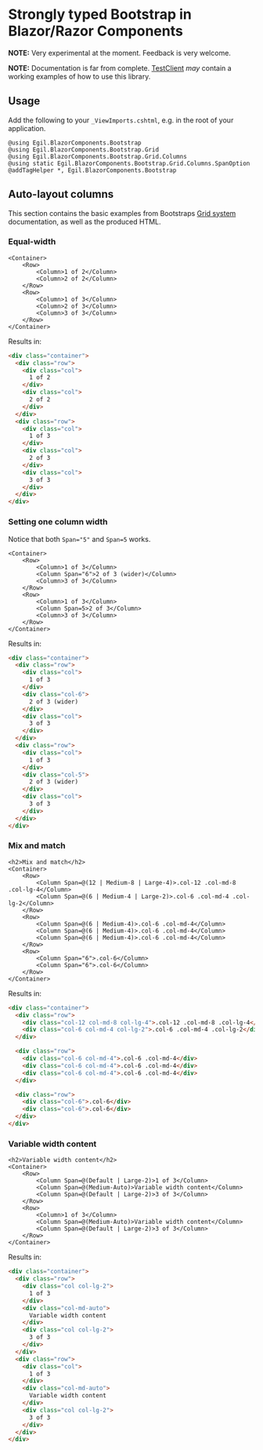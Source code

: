 # Strongly typed Bootstrap in Blazor/Razor Components #
**NOTE:** Very experimental at the moment. Feedback is very welcome.  

**NOTE:** Documentation is far from complete. [TestClient](tests/Egil.BlazorComponents.Bootstrap.TestClient/) *may* contain a working examples of how to use this library.

## Usage
Add the following to your `_ViewImports.cshtml`, e.g. in the root of your application.

```cshtml
@using Egil.BlazorComponents.Bootstrap
@using Egil.BlazorComponents.Bootstrap.Grid
@using Egil.BlazorComponents.Bootstrap.Grid.Columns
@using static Egil.BlazorComponents.Bootstrap.Grid.Columns.SpanOption
@addTagHelper *, Egil.BlazorComponents.Bootstrap
```

## Auto-layout columns
This section contains the basic examples from Bootstraps 
[Grid system](https://getbootstrap.com/docs/4.3/layout/grid) documentation, as well as the produced HTML.

### Equal-width
```cshtml
<Container>
    <Row>
        <Column>1 of 2</Column>
        <Column>2 of 2</Column>
    </Row>
    <Row>
        <Column>1 of 3</Column>
        <Column>2 of 3</Column>
        <Column>3 of 3</Column>
    </Row>
</Container>
```
Results in:
```html
<div class="container">
  <div class="row">
    <div class="col">
      1 of 2
    </div>
    <div class="col">
      2 of 2
    </div>
  </div>
  <div class="row">
    <div class="col">
      1 of 3
    </div>
    <div class="col">
      2 of 3
    </div>
    <div class="col">
      3 of 3
    </div>
  </div>
</div>
```

### Setting one column width
Notice that both `Span="5"` and `Span=5` works.
```cshtml
<Container>
    <Row>
        <Column>1 of 3</Column>
        <Column Span="6">2 of 3 (wider)</Column>
        <Column>3 of 3</Column>
    </Row>
    <Row>
        <Column>1 of 3</Column>
        <Column Span=5>2 of 3</Column>
        <Column>3 of 3</Column>
    </Row>
</Container>
```
Results in:
```html
<div class="container">
  <div class="row">
    <div class="col">
      1 of 3
    </div>
    <div class="col-6">
      2 of 3 (wider)
    </div>
    <div class="col">
      3 of 3
    </div>
  </div>
  <div class="row">
    <div class="col">
      1 of 3
    </div>
    <div class="col-5">
      2 of 3 (wider)
    </div>
    <div class="col">
      3 of 3
    </div>
  </div>
</div>
```

### Mix and match
```cshtml
<h2>Mix and match</h2>
<Container>
    <Row>
        <Column Span=@(12 | Medium-8 | Large-4)>.col-12 .col-md-8 .col-lg-4</Column>
        <Column Span=@(6 | Medium-4 | Large-2)>.col-6 .col-md-4 .col-lg-2</Column>
    </Row>
    <Row>
        <Column Span=@(6 | Medium-4)>.col-6 .col-md-4</Column>
        <Column Span=@(6 | Medium-4)>.col-6 .col-md-4</Column>
        <Column Span=@(6 | Medium-4)>.col-6 .col-md-4</Column>
    </Row>
    <Row>
        <Column Span="6">.col-6</Column>
        <Column Span="6">.col-6</Column>
    </Row>
</Container>
```
Results in:
```html
<div class="container">
  <div class="row">
    <div class="col-12 col-md-8 col-lg-4">.col-12 .col-md-8 .col-lg-4</div>
    <div class="col-6 col-md-4 col-lg-2">.col-6 .col-md-4 .col-lg-2</div>
  </div>

  <div class="row">
    <div class="col-6 col-md-4">.col-6 .col-md-4</div>
    <div class="col-6 col-md-4">.col-6 .col-md-4</div>
    <div class="col-6 col-md-4">.col-6 .col-md-4</div>
  </div>

  <div class="row">
    <div class="col-6">.col-6</div>
    <div class="col-6">.col-6</div>
  </div>
</div>
```

### Variable width content
```cshtml
<h2>Variable width content</h2>
<Container>
    <Row>
        <Column Span=@(Default | Large-2)>1 of 3</Column>
        <Column Span=@(Medium-Auto)>Variable width content</Column>
        <Column Span=@(Default | Large-2)>3 of 3</Column>
    </Row>
    <Row>
        <Column>1 of 3</Column>
        <Column Span=@(Medium-Auto)>Variable width content</Column>
        <Column Span=@(Default | Large-2)>3 of 3</Column>
    </Row>
</Container>
```
Results in:
```html
<div class="container">
  <div class="row">
    <div class="col col-lg-2">
      1 of 3
    </div>
    <div class="col-md-auto">
      Variable width content
    </div>
    <div class="col col-lg-2">
      3 of 3
    </div>
  </div>
  <div class="row">
    <div class="col">
      1 of 3
    </div>
    <div class="col-md-auto">
      Variable width content
    </div>
    <div class="col col-lg-2">
      3 of 3
    </div>
  </div>
</div>
```
